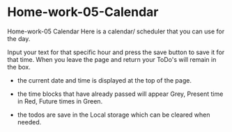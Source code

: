 # Home-work-05-Calendar
Home-work-05 Calendar
Here is a calendar/ scheduler that you can use for the day. 

Input your text for that specific hour and press the save button to save it for that time. 
When you leave the page and return your ToDo's will remain in the box.

- the current date and time is displayed at the top of the page.

- the time blocks that have already passed will appear Grey, Present time in Red, Future times in Green.

- the todos are save in the Local storage which can be cleared when needed. 
